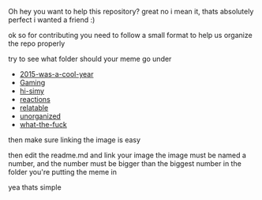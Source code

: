 Oh hey
you want to help this repository? great
no i mean it, thats absolutely perfect
i wanted a friend :)


ok so for contributing you need to follow a small format to help us organize the repo properly


try to see what folder should your meme go under
* [2015-was-a-cool-year](https://github.com/readme-me/readme-me.github.io/tree/main/2015-was-a-cool-year)
* [Gaming](https://github.com/readme-me/readme-me.github.io/tree/main/gaming)
* [hi-simy](https://github.com/readme-me/readme-me.github.io/tree/main/hi-simy)
* [reactions](https://github.com/readme-me/readme-me.github.io/tree/main/reactions)
* [relatable](https://github.com/readme-me/readme-me.github.io/tree/main/relatable)
* [unorganized](https://github.com/readme-me/readme-me.github.io/tree/main/unorganized)
* [what-the-fuck](https://github.com/readme-me/readme-me.github.io/tree/main/what-the-fuck)


then make sure linking the image is easy

then edit the readme.md and link your image 
the image must be named a number, and the number must be bigger than the biggest number in the folder you're putting the meme in

yea thats simple 
